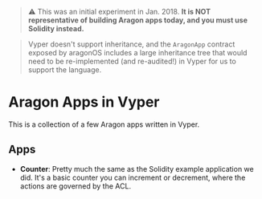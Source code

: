 > ⚠️  This was an initial experiment in Jan. 2018. **It is NOT representative of building Aragon apps today, and you must use Solidity instead.**

> Vyper doesn't support inheritance, and the `AragonApp` contract exposed by aragonOS includes a large inheritance tree that would need to be re-implemented (and re-audited!) in Vyper for us to support the language.

# Aragon Apps in Vyper

This is a collection of a few Aragon apps written in Vyper.

## Apps

- **Counter**: Pretty much the same as the Solidity example application we did. It's a basic counter you can increment or decrement, where the actions are governed by the ACL.

